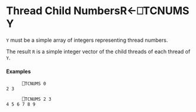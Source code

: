 




<h1 class="heading"><span class="name">Thread Child Numbers</span><span class="command">R←⎕TCNUMS Y</span></h1>

`Y` must be a simple array of integers representing thread numbers.


The result `R` is a simple integer vector of the child threads of each thread of `Y`.

#### Examples
```apl
      ⎕TCNUMS 0
2 3
 
      ⎕TCNUMS 2 3
4 5 6 7 8 9
```



